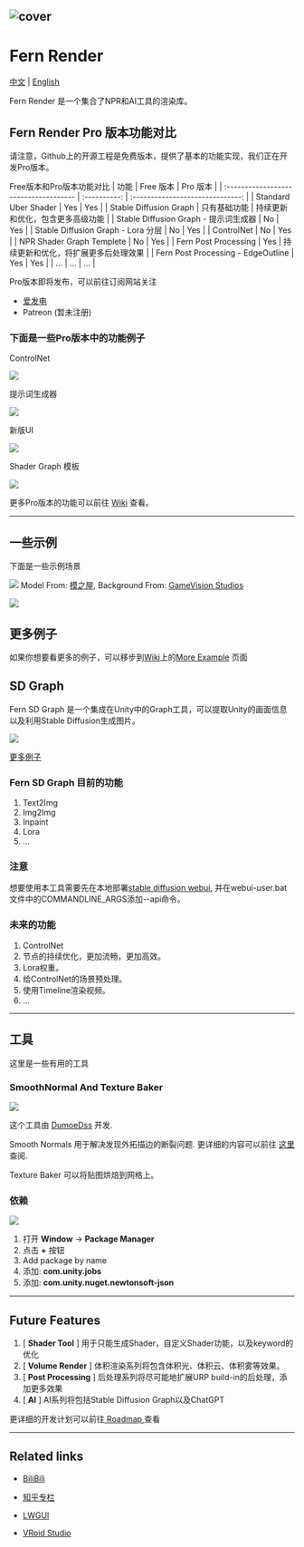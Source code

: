 ![cover](https://github.com/DeJhon-Huang/FernNPR/blob/master/DocAssets/cover.jpg)
------------------------------------

# Fern Render

[中文](https://github.com/DeJhon-Huang/FernNPR/blob/master/README_CN.md) | [English](https://github.com/DeJhon-Huang/FernNPR/blob/master/README.md)

Fern Render 是一个集合了NPR和AI工具的渲染库。

## Fern Render Pro 版本功能对比

请注意，Github上的开源工程是免费版本，提供了基本的功能实现，我们正在开发Pro版本。

Free版本和Pro版本功能对比
| 功能                                  | Free 版本    | Pro 版本                         |
| :------------------------------------ | :----------: | :------------------------------: |
| Standard Uber Shader                  | Yes          | Yes                              |
| Stable Diffusion Graph                | 只有基础功能 | 持续更新和优化，包含更多高级功能 |
| Stable Diffusion Graph - 提示词生成器 | No           | Yes                              |
| Stable Diffusion Graph - Lora 分层    | No           | Yes                              |
| ControlNet                            | No           | Yes                              |
| NPR Shader Graph Templete | No | Yes |
| Fern Post Processing | Yes | 持续更新和优化，将扩展更多后处理效果 |
| Fern Post Processing - EdgeOutline | Yes | Yes |
| ... | ... | ... |

Pro版本即将发布，可以前往订阅网站关注
- [爱发电](https://afdian.net/a/FernRender)
- Patreon (暂未注册)

### 下面是一些Pro版本中的功能例子

ControlNet

![](DocAssets/SD/Pro/controlNet.jpg)

提示词生成器

![](DocAssets/SD/Pro/prompt%20gen.png)

新版UI

![](DocAssets/SD/Pro/NewUI.png)

Shader Graph 模板

![](DocAssets/SD/Pro/shadergraph.jpg)


更多Pro版本的功能可以前往 [Wiki](https://github.com/FernRender/FernNPR/wiki/Pro-Version-Feature) 查看。

------------------------------------

## 一些示例
下面是一些示例场景

![](DocAssets/11-22.jpg)
Model From: [模之屋](https://www.aplaybox.com/details/model/S5d7KiigvyIb), Background From: [GameVision Studios](https://gamevision.artstation.com/projects/ZGZxYG)

![](DocAssets/MaterialBall.jpg)

## 更多例子

如果你想要看更多的例子，可以移步到[Wiki](https://github.com/DeJhon-Huang/FernNPR/wiki)上的[More Example](https://github.com/DeJhon-Huang/FernNPR/wiki/More-Example) 页面

## SD Graph

Fern SD Graph 是一个集成在Unity中的Graph工具，可以提取Unity的画面信息以及利用Stable Diffusion生成图片。

![](DocAssets/SD/SDInpaint.jpg)

[更多例子](https://github.com/DeJhon-Huang/FernNPR/wiki/Stable-Graph-Example)

### Fern SD Graph 目前的功能
1. Text2Img
2. Img2Img
3. Inpaint
4. Lora
5. ...

### 注意

想要使用本工具需要先在本地部署[stable diffusion webui](https://github.com/AUTOMATIC1111/stable-diffusion-webui), 并在webui-user.bat文件中的COMMANDLINE_ARGS添加--api命令。

### 未来的功能
1. ControlNet
2. 节点的持续优化，更加流畅，更加高效。
3. Lora权重。
4. 给ControlNet的场景预处理。
5. 使用Timeline渲染视频。
6. ...

___

## 工具
这里是一些有用的工具

### SmoothNormal And Texture Baker

![](DocAssets/texturebaketool.jpg)

这个工具由 [DumoeDss](https://github.com/DumoeDss) 开发.

Smooth Normals 用于解决发现外拓描边的断裂问题. 更详细的内容可以前往 [这里](https://github.com/DumoeDss/AquaSmoothNormals) 查阅.

Texture Baker 可以将贴图烘焙到网格上。

### 依赖

![](DocAssets/PackageManager.png)

1. 打开 **Window** -> **Package Manager**
2. 点击 **+** 按钮
3. Add package by name
4. 添加: **com.unity.jobs**
5. 添加: **com.unity.nuget.newtonsoft-json**
___

## Future Features

1. [ **Shader Tool** ] 用于只能生成Shader，自定义Shader功能，以及keyword的优化
2. [ **Volume Render** ] 体积渲染系列将包含体积光、体积云、体积雾等效果。
3. [ **Post Processing** ] 后处理系列将尽可能地扩展URP build-in的后处理，添加更多效果
4. [ **AI** ] AI系列将包括Stable Diffusion Graph以及ChatGPT

更详细的开发计划可以前往[ Roadmap ](https://github.com/orgs/FernRender/projects/1)查看
___

## Related links

- [BiliBili](https://space.bilibili.com/477693184)

- [知乎专栏](https://www.zhihu.com/column/c_1587028302690304000)

- [LWGUI](https://github.com/JasonMa0012/LWGUI)

- [VRoid Studio](https://vroid.com/en)

